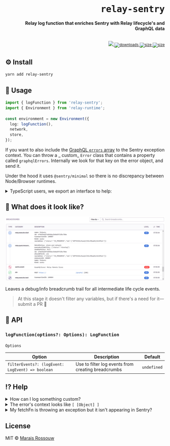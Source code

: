 <div align="right">

<samp>

# relay-sentry

</samp>

**Relay log function that enriches Sentry with Relay lifecycle's and GraphQL data**

<br />

<sup>

<a href="https://github.com/maraisr/relay-sentry/actions/workflows/ci.yml">
	<img src="https://github.com/maraisr/relay-sentry/actions/workflows/ci.yml/badge.svg"/>
</a>
<a href="https://npm-stat.com/charts.html?package=relay-sentry">
	<img src="https://badgen.net/npm/dw/relay-sentry?labelColor=black&color=black&cache=600" alt="downloads"/>
</a>
<a href="https://packagephobia.com/result?p=relay-sentry">
	<img src="https://badgen.net/packagephobia/install/relay-sentry?labelColor=black&color=black" alt="size"/>
</a>
<a href="https://bundlephobia.com/result?p=relay-sentry">
	<img src="https://badgen.net/bundlephobia/minzip/relay-sentry?labelColor=black&color=black" alt="size"/>
</a>

</sup>

</div>

## ⚙️ Install

```sh
yarn add relay-sentry
```

## 🧱 Usage

```ts
import { logFunction } from 'relay-sentry';
import { Environment } from 'relay-runtime';

const environment = new Environment({
  log: logFunction(),
  network,
  store,
});
```

If you want to also include the [GraphQL `errors` array](http://spec.graphql.org/draft/#sec-Errors) to the Sentry
exception context. You can throw a _ custom_ `Error` class that contains a property called `graphqlErrors`. Internally
we look for that key on the error object, and send it.

Under the hood it uses `@sentry/minimal` so there is no discrepancy between Node/Browser runtimes.

<details>
<summary>TypeScript users, we export an interface to help:</summary>

```ts
import type { ErrorWithGraphQLErrors } from 'relay-sentry';

declare global {
  interface Error extends ErrorWithGraphQLErrors {}
}
```

</details>

## 🎢 What does it look like?

![breadcrumbs](assets/breadcrumbs.jpg)

Leaves a debug/info breadcrumb trail for all intermediate life cycle events.

> At this stage it doesn't filter any variables, but if there's a need for it—submit a PR 🕺

## 🔎 API

### `logFunction(options?: Options): LogFunction`

`Options`

| Option                                           | Description                                        | Default     |
| ------------------------------------------------ | -------------------------------------------------- | ----------- |
| `filterEvents?: (logEvent: LogEvent) => boolean` | Use to filter log events from creating breadcrumbs | `undefined` |

## ⁉ Help

<details>
<summary>How can I log something custom?</summary>

```ts
import { logFunction } from 'relay-sentry';
import { Environment } from 'relay-runtime';

const environment = new Environment({
  log: (logEvent) => {
    logFunction(logEvent);
    // Do your logs
  },
  network,
  store,
});
```

</details>

<details>
<summary>The error's context looks like <code>[ [Object] ]</code></summary>

When you're running `Sentry.init` set the
[`normalizeDepth`](https://docs.sentry.io/platforms/javascript/configuration/options/#normalize-depth) to something
bigger, maybe 10.

</details>

<details>
<summary>My fetchFn is throwing an exception but it isn't appearing in Sentry?</summary>

`relay-sentry` used to also manually capture an exception thorough the `captureException` Sentry api. However, through
user feedback and further exploration we found it best to leave that to the consumer through the use of an
[async-boundary](https://github.com/maraisr/async-boundary) or alike. This avoided the double error emission (or event)
for an error that would have also been emitted by those boundaries.

</details>

## License

MIT © [Marais Rossouw](https://marais.io)
